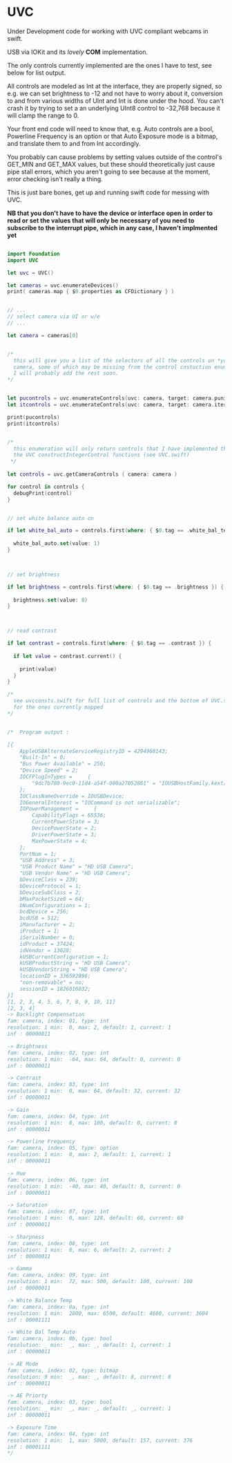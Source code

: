 # UVC

Under Development code for working with UVC compliant webcams in swift.

USB via IOKit and its *lovely* **COM** implementation. 

The only controls currently implemented are the ones I have to test, see below for list output.

All controls are modeled as Int at the interface, they are properly signed, so
e.g. we can set brightness to -12 and not have to worry about it, conversion to and from
various widths of UInt and Int is done under the hood. You can't crash it by trying to set
a an underlying UInt8 control to -32,768 because it will clamp the range to 0.

Your front end code will need to know that, e.g. Auto controls are a bool, Powerline Frequency is an option or 
that Auto Exposure mode is a bitmap, and translate them to and from Int accordingly.

You probably can cause problems by setting values outside of the control's GET_MIN and GET_MAX
values, but these should theoretically just cause pipe stall errors, which you aren't going to see
because at the moment, error checking isn't really a thing.

This is just bare bones, get up and running swift code for messing with UVC.

**NB that you don't have to have the device or interface open in order to read or set the values
that will only be necessary of you need to subscribe to the interrupt pipe, which in any case, I 
haven't implmented yet**
 
```swift

import Foundation
import UVC

let uvc = UVC()

let cameras = uvc.enumerateDevices()
print( cameras.map { $0.properties as CFDictionary } )


// ...
// select camera via UI or w/e
// ...

let camera = cameras[0]


/*
  this will give you a list of the selectors of all the controls on *your* particular
  camera, some of which may be missing from the control cnstuction enumeration
  I will probably add the rest soon.
*/


let pucontrols = uvc.enumerateControls(uvc: camera, target: camera.punitID, range: 0x01...0x13 )
let itcontrols = uvc.enumerateControls(uvc: camera, target: camera.itermID, range: 0x01...0x14 )

print(pucontrols)
print(itcontrols)


/*
  this enumeration will only return controls that I have implemented the map for in
  the UVC constructIntegerControl functions (see UVC.swift)
 */
 
let controls = uvc.getCameraControls ( camera: camera )

for control in controls {
  debugPrint(control)
}


// set white balance auto on

if let white_bal_auto = controls.first(where: { $0.tag == .white_bal_temp_auto }) {
  
  white_bal_auto.set(value: 1)
}



// set brightness

if let brightness = controls.first(where: { $0.tag == .brightness }) {
  
  brightness.set(value: 0)
}



// read contrast

if let contrast = controls.first(where: { $0.tag == .contrast }) {
  
  if let value = contrast.current() {
    
    print(value)
  }
}

/* 
  see uvcconsts.swift for full list of controls and the bottom of UVC.swift for the 
  for the ones currently mapped
*/


/*  Program output :

[{
    AppleUSBAlternateServiceRegistryID = 4294968143;
    "Built-In" = 0;
    "Bus Power Available" = 250;
    "Device Speed" = 2;
    IOCFPlugInTypes =     {
        "9dc7b780-9ec0-11d4-a54f-000a27052861" = "IOUSBHostFamily.kext/Contents/PlugIns/IOUSBLib.bundle";
    };
    IOClassNameOverride = IOUSBDevice;
    IOGeneralInterest = "IOCommand is not serializable";
    IOPowerManagement =     {
        CapabilityFlags = 65536;
        CurrentPowerState = 3;
        DevicePowerState = 2;
        DriverPowerState = 3;
        MaxPowerState = 4;
    };
    PortNum = 1;
    "USB Address" = 3;
    "USB Product Name" = "HD USB Camera";
    "USB Vendor Name" = "HD USB Camera";
    bDeviceClass = 239;
    bDeviceProtocol = 1;
    bDeviceSubClass = 2;
    bMaxPacketSize0 = 64;
    bNumConfigurations = 1;
    bcdDevice = 256;
    bcdUSB = 512;
    iManufacturer = 2;
    iProduct = 1;
    iSerialNumber = 0;
    idProduct = 37424;
    idVendor = 13028;
    kUSBCurrentConfiguration = 1;
    kUSBProductString = "HD USB Camera";
    kUSBVendorString = "HD USB Camera";
    locationID = 336592896;
    "non-removable" = no;
    sessionID = 1826016032;
}]
[1, 2, 3, 4, 5, 6, 7, 8, 9, 10, 11]
[2, 3, 4]
-> Backlight Compensation 
fam: camera, index: 01, type: int 
resolution: 1 min:  0, max: 2, default: 1, current: 1 
inf : 00000011

-> Brightness 
fam: camera, index: 02, type: int 
resolution: 1 min:  -64, max: 64, default: 0, current: 0 
inf : 00000011

-> Contrast 
fam: camera, index: 03, type: int 
resolution: 1 min:  0, max: 64, default: 32, current: 32 
inf : 00000011

-> Gain 
fam: camera, index: 04, type: int 
resolution: 1 min:  0, max: 100, default: 0, current: 0 
inf : 00000011

-> Powerline Frequency 
fam: camera, index: 05, type: option 
resolution: 1 min:  0, max: 2, default: 1, current: 1 
inf : 00000011

-> Hue 
fam: camera, index: 06, type: int 
resolution: 1 min:  -40, max: 40, default: 0, current: 0 
inf : 00000011

-> Saturation 
fam: camera, index: 07, type: int 
resolution: 1 min:  0, max: 128, default: 60, current: 60 
inf : 00000011

-> Sharpness 
fam: camera, index: 08, type: int 
resolution: 1 min:  0, max: 6, default: 2, current: 2 
inf : 00000011

-> Gamma 
fam: camera, index: 09, type: int 
resolution: 1 min:  72, max: 500, default: 100, current: 100 
inf : 00000011

-> White Balance Temp 
fam: camera, index: 0a, type: int 
resolution: 1 min:  2800, max: 6500, default: 4600, current: 3604 
inf : 00001111

-> White Bal Temp Auto 
fam: camera, index: 0b, type: bool 
resolution: _ min:  _, max: _, default: 1, current: 1 
inf : 00000011

-> AE Mode 
fam: camera, index: 02, type: bitmap 
resolution: 9 min:  _, max: _, default: 8, current: 8 
inf : 00000011

-> AE Priorty 
fam: camera, index: 03, type: bool 
resolution: _ min:  _, max: _, default: _, current: 1 
inf : 00000011

-> Exposure Time 
fam: camera, index: 04, type: int 
resolution: 1 min:  1, max: 5000, default: 157, current: 376 
inf : 00001111
*/
```
